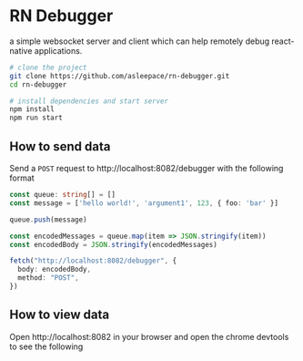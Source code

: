 # RN Debugger

a simple websocket server and client which can help remotely debug react-native applications.

```bash
# clone the project
git clone https://github.com/asleepace/rn-debugger.git
cd rn-debugger

# install dependencies and start server
npm install
npm run start
```

## How to send data

Send a `POST` request to http://localhost:8082/debugger with the following format

```TypeScript
const queue: string[] = []
const message = ['hello world!', 'argument1', 123, { foo: 'bar' }]

queue.push(message)

const encodedMessages = queue.map(item => JSON.stringify(item))
const encodedBody = JSON.stringify(encodedMessages)

fetch("http://localhost:8082/debugger", {
  body: encodedBody,
  method: "POST",
})
```

## How to view data

Open http://localhost:8082 in your browser and open the chrome devtools to see the following